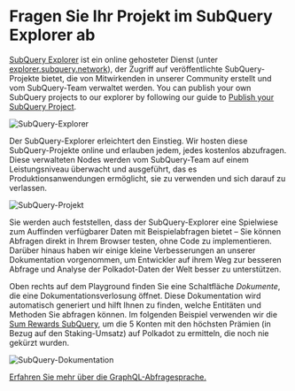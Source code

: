 # Fragen Sie Ihr Projekt im SubQuery Explorer ab

[SubQuery Explorer](https://explorer.subquery.network) ist ein online gehosteter Dienst (unter [explorer.subquery.network](https://explorer.subquery.network)), der Zugriff auf veröffentlichte SubQuery-Projekte bietet, die von Mitwirkenden in unserer Community erstellt und vom SubQuery-Team verwaltet werden. You can publish your own SubQuery projects to our explorer by following our guide to [Publish your SubQuery Project](../run_publish/publish.md).

![SubQuery-Explorer](https://static.subquery.network/media/explorer/explorer-header.png)

Der SubQuery-Explorer erleichtert den Einstieg. Wir hosten diese SubQuery-Projekte online und erlauben jedem, jedes kostenlos abzufragen. Diese verwalteten Nodes werden vom SubQuery-Team auf einem Leistungsniveau überwacht und ausgeführt, das es Produktionsanwendungen ermöglicht, sie zu verwenden und sich darauf zu verlassen.

![SubQuery-Projekt](https://static.subquery.network/media/explorer/explorer-project.png)

Sie werden auch feststellen, dass der SubQuery-Explorer eine Spielwiese zum Auffinden verfügbarer Daten mit Beispielabfragen bietet – Sie können Abfragen direkt in Ihrem Browser testen, ohne Code zu implementieren. Darüber hinaus haben wir einige kleine Verbesserungen an unserer Dokumentation vorgenommen, um Entwickler auf ihrem Weg zur besseren Abfrage und Analyse der Polkadot-Daten der Welt besser zu unterstützen.

Oben rechts auf dem Playground finden Sie eine Schaltfläche _Dokumente_, die eine Dokumentationsverlosung öffnet. Diese Dokumentation wird automatisch generiert und hilft Ihnen zu finden, welche Entitäten und Methoden Sie abfragen können. Im folgenden Beispiel verwenden wir die [Sum Rewards SubQuery](https://explorer.subquery.network/subquery/OnFinality-io/sum-reward), um die 5 Konten mit den höchsten Prämien (in Bezug auf den Staking-Umsatz) auf Polkadot zu ermitteln, die noch nie gekürzt wurden.

![SubQuery-Dokumentation](https://static.subquery.network/media/explorer/explorer-documentation.png)

[Erfahren Sie mehr über die GraphQL-Abfragesprache.](./graphql.md)
